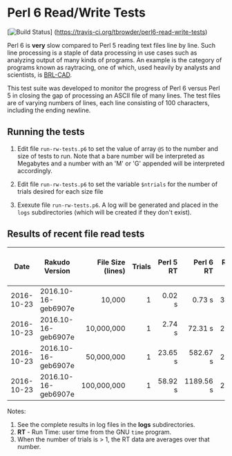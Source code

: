 # Perl 6 Read/Write Tests

[![Build Status](https://travis-ci.org/tbrowder/perl6-read-write-tests.svg?branch=master)]
  (https://travis-ci.org/tbrowder/perl6-read-write-tests)

Perl 6 is **very** slow compared to Perl 5 reading text files line by
line.  Such line processing is a staple of data processing in use
cases such as analyzing output of many kinds of programs.  An example
is the category of programs known as raytracing, one of which, used
heavily by analysts and scientists, is [BRL-CAD](http://brlcad.org).

This test suite was developed to monitor the progress of Perl 6 versus
Perl 5 in closing the gap of processing an ASCII file of many lines.
The test files are of varying numbers of lines, each line consisting
of 100 characters, including the ending newline.

## Running the tests

1. Edit file `run-rw-tests.p6` to set the value of array `@S` to the
   number and size of tests to run.  Note that a bare number will be
   interpreted as Megabytes and a number with an 'M' or 'G' appended
   will be interpreted accordingly.

2. Edit file `run-rw-tests.p6` to set the variable `$ntrials` for
   the number of trials desired for each size file

3. Exexute file `run-rw-tests.p6`.  A log will be generated and placed
   in the `logs` subdirectories (which will be created if they don't
   exist).

## Results of recent file read tests

| Date       | Rakudo Version      | File Size (lines) | Trials | Perl 5 RT  | Perl 6 RT  | P6 RT / P5 RT |
| ---        | ---                 | ---:              | ---:   | ---:       | ---:       | ---:  |
| 2016-10-23 | 2016.10-16-geb6907e |            10,000 |    1   |     0.02 s |     0.73 s |  36.5 |
| 2016-10-23 | 2016.10-16-geb6907e |        10,000,000 |    1   |     2.74 s |    72.31 s |  26.4 |
| 2016-10-23 | 2016.10-16-geb6907e |        50,000,000 |    1   |    23.65 s |   582.67 s |  24.6 |
| 2016-10-23 | 2016.10-16-geb6907e |       100,000,000 |    1   |    58.92 s |  1189.56 s |  20.2 |

Notes:

1. See the complete results in log files in the **logs** subdirectories.
2. **RT** - Run Time: user time from the GNU `time` program.
3. When the number of trials is > 1, the RT data are averages over that number.
